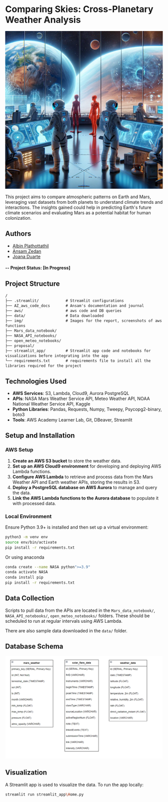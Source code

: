 # Comparing Skies: Cross-Planetary Weather Analysis

![alternative text](img/human_martian.png)

This project aims to compare atmospheric patterns on Earth and Mars, leveraging vast datasets from both planets to understand climate trends and interactions. The insights gained could help in predicting Earth's future climate scenarios and evaluating Mars as a potential habitat for human colonization.

## Authors
 - [Albin Plathottathil](https://github.com/albinpla)
 - [Ansam Zedan](https://github.com/ansamz)
 - [Joana Duarte](https://github.com/JDFDuarte)


#### -- Project Status: [In Progress]

## Project Structure

```plaintext
/
├── .streamlit/            # Streamlit configurations
├── AZ_aws_code_docs       # Ansam's documentation and journal
├── aws/                   # aws code and DB queries
├── data/                  # Data downloaded
├── img/                   # Images for the report, screenshots of aws functions
├── Mars_data_notebook/                   
├── NASA_API_notebooks/                   
├── open_meteo_notebooks/
├── proposal/       
├── streamlit_app/         # Streamlit app code and notebooks for visualizations before integrating into the app
└── requirements.txt       # requirements file to install all the libraries required for the project
```

## Technologies Used
- **AWS Services**: S3, Lambda, Cloud9, Aurora PostgreSQL
- **APIs**: NASA Mars Weather Service API, Meteo Weather API, NOAA National Weather Service API, Kaggle
- **Python Libraries**: Pandas, Requests, Numpy, Tweepy, Psycopg2-binary, boto3
- **Tools**: AWS Academy Learner Lab, Git, DBeaver, Streamlit

## Setup and Installation

### AWS Setup
1. **Create an AWS S3 bucket** to store the weather data.
2. **Set up an AWS Cloud9 environment** for developing and deploying AWS Lambda functions.
3. **Configure AWS Lambda** to retrieve and process data from the Mars Weather API and Earth weather APIs, storing the results in S3.
4. **Deploy a PostgreSQL database on AWS Aurora** to manage and query the data.
5. **Link the AWS Lambda functions to the Aurora database** to populate it with processed data.

### Local Environment
Ensure Python 3.9+ is installed and then set up a virtual environment:
```bash
python3 -m venv env
source env/bin/activate
pip install -r requirements.txt
```

Or using anaconda
```bash
conda create --name NASA python">=3.9"
conda activate NASA
conda install pip
pip install -r requirements.txt
```

## Data Collection
Scripts to pull data from the APIs are located in the `Mars_data_notebook/`, `NASA_API_notebooks/`, `open_meteo_notebooks/` folders. These should be scheduled to run at regular intervals using AWS Lambda.

There are also sample data downloaded in the `data/` folder.

## Database Schema
![alternative text](img/table_structure.png)


## Visualization
A Streamlit app is used to visualize the data. To run the app locally:
```bash
streamlit run streamlit_app\Home.py
```
